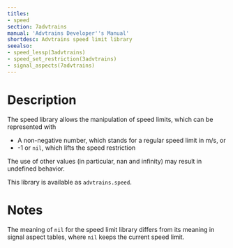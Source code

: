 ```yaml
---
titles:
- speed
section: 7advtrains
manual: 'Advtrains Developer''s Manual'
shortdesc: Advtrains speed limit library
seealso:
- speed_lessp(3advtrains)
- speed_set_restriction(3advtrains)
- signal_aspects(7advtrains)
---
```


# Description
The speed library allows the manipulation of speed limits, which can be represented with

* A non-negative number, which stands for a regular speed limit in m/s, or
* -1 or `nil`, which lifts the speed restriction

The use of other values (in particular, nan and infinity) may result in undefined behavior.

This library is available as `advtrains.speed`.

# Notes

The meaning of `nil` for the speed limit library differs from its meaning in signal aspect tables, where `nil` keeps the current speed limit.
